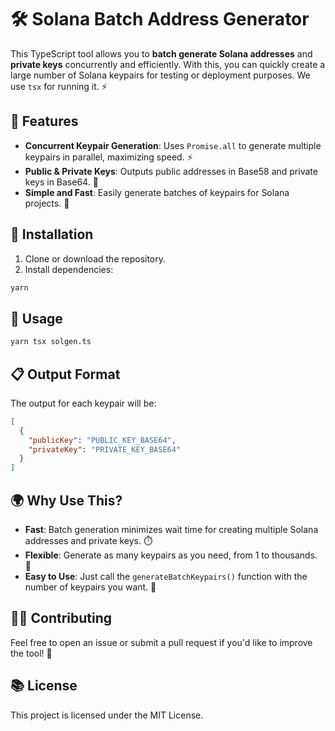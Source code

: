 # 🛠️ Solana Batch Address Generator

This TypeScript tool allows you to **batch generate Solana addresses** and **private keys** concurrently and efficiently. With this, you can quickly create a large number of Solana keypairs for testing or deployment purposes. We use `tsx` for running it. ⚡

## 🚀 Features

- **Concurrent Keypair Generation**: Uses `Promise.all` to generate multiple keypairs in parallel, maximizing speed. ⚡
- **Public & Private Keys**: Outputs public addresses in Base58 and private keys in Base64. 🔑
- **Simple and Fast**: Easily generate batches of keypairs for Solana projects. 💨

## 📝 Installation

1. Clone or download the repository.
2. Install dependencies:
  ```bash
  yarn
  ```

## 🔧 Usage
```bash
yarn tsx solgen.ts
```

## 📋 Output Format

The output for each keypair will be:

```json
[
  {
    "publicKey": "PUBLIC_KEY_BASE64",
    "privateKey": "PRIVATE_KEY_BASE64"
  }
]
```

## 🌍 Why Use This?

- **Fast**: Batch generation minimizes wait time for creating multiple Solana addresses and private keys. ⏱️
- **Flexible**: Generate as many keypairs as you need, from 1 to thousands. 🔢
- **Easy to Use**: Just call the `generateBatchKeypairs()` function with the number of keypairs you want. 🤖

## 🧑‍💻 Contributing

Feel free to open an issue or submit a pull request if you'd like to improve the tool! 🤝

## 📚 License

This project is licensed under the MIT License.



